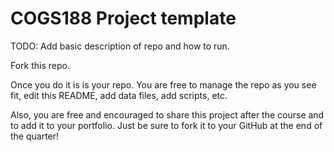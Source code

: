 # COGS188 Project template
TODO: Add basic description of repo and how to run.



Fork this repo.

Once you do it is is your repo. You are free to manage the repo as you see fit, edit this README, add data files, add scripts, etc. 

Also, you are free and encouraged to share this project after the course and to add it to your portfolio. Just be sure to fork it to your GitHub at the end of the quarter!
